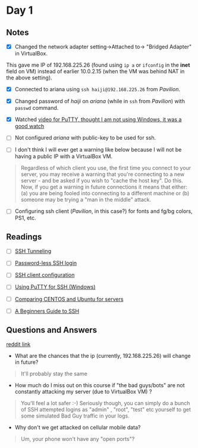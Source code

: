 # Day 1

## Notes

- [x] Changed the network adapter setting->Attached to-> "Bridged Adapter" in VirtualBox.

This gave me IP of 192.168.225.26 (found using `ip a` or `ifconfig` in the **inet** field on VM) instead of earlier 10.0.2.15 (when the VM was behind NAT in the above setting).

- [x] Connected to ariana using `ssh haiji@192.168.225.26` from *Pavilion*.

- [x] Changed password of *haiji* on *ariana* (while in `ssh` from *Pavilion*) with `passwd` command.

- [x] Watched [video for PuTTY, thought I am not using Windows, it was a good watch](https://www.youtube.com/watch?v=lMMOUSRPfJc)

- [ ] Not configured *ariana* with public-key to be used for ssh.

- [ ] I don't think I will ever get a warning like below because I will not be having a public IP with a VirtualBox VM.

> Regardless of which client you use, the first time you connect to your server, you may receive a warning that you're connecting to a new server - and be asked if you wish to "cache the host key". Do this. Now, if you get a warning in future connections it means that either: (a) you are being fooled into connecting to a different machine or (b) someone may be trying a "man in the middle" attack.


- [ ] Configuring ssh client (*Pavilion*, in this case?) for fonts and fg/bg colors, PS1, etc. 

## Readings

- [ ] [SSH Tunneling](https://linuxize.com/post/how-to-setup-ssh-tunneling/)
- [ ] [Password-less SSH login](https://linuxize.com/post/how-to-setup-passwordless-ssh-login/)
- [ ] [SSH client configuration](https://linuxize.com/post/using-the-ssh-config-file/)

- [ ] [Using PuTTY for SSH (Windows)](http://kb.mediatemple.net/questions/1595/Using+SSH+in+PuTTY+%28Windows%29#gs )
- [ ] [Comparing CENTOS and Ubuntu for servers](http://serverfault.com/questions/53954/centos-vs-ubuntu)
- [ ] [A Beginners Guide to SSH](https://www.youtube.com/watch?v=qWKK_PNHnnA)
 
## Questions and Answers

[reddit link](https://www.reddit.com/r/linuxupskillchallenge/comments/inupo2/day_1_accessing_your_server/g4bu27i?utm_source=share&utm_medium=web2x&context=3)

- What are the chances that the ip (currently, 192.168.225.26) will change in future?

> It'll probably stay the same

- How much do I miss out on this course if "the bad guys/bots" are not constantly attacking my server (due to VirtualBox VM) ?

> You'll feel a lot safer :-) Seriously though, you can simply do a bunch of SSH attempted logins as "admin" , "root", "test" etc yourself to get some simulated Bad Guy traffic in your logs.


- Why don't we get attacked on cellular mobile data?

> Um, your phone won't have any "open ports"?



